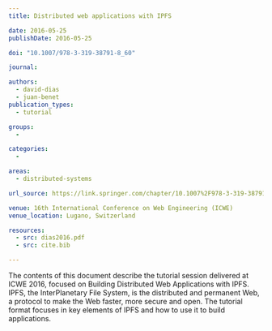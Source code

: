 ```yaml
---
title: Distributed web applications with IPFS

date: 2016-05-25
publishDate: 2016-05-25

doi: "10.1007/978-3-319-38791-8_60"

journal:

authors:
  - david-dias
  - juan-benet
publication_types:
  - tutorial

groups:
  -

categories:
  -

areas:
  - distributed-systems

url_source: https://link.springer.com/chapter/10.1007%2F978-3-319-38791-8_60

venue: 16th International Conference on Web Engineering (ICWE)
venue_location: Lugano, Switzerland

resources:
  - src: dias2016.pdf
  - src: cite.bib

---
```

The contents of this document describe the tutorial session delivered at ICWE 2016, focused on Building Distributed Web Applications with IPFS. IPFS, the InterPlanetary File System, is the distributed and permanent Web, a protocol to make the Web faster, more secure and open. The tutorial format focuses in key elements of IPFS and how to use it to build applications.

